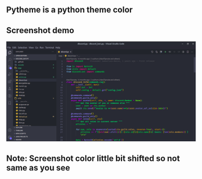 ## Pytheme is a python theme color

## Screenshot demo 
![Screenshot demo](https://github.com/darktet/pytheme/blob/master/images/Screenshot-mod.png)


## Note: Screenshot color little bit shifted so not same as you see
